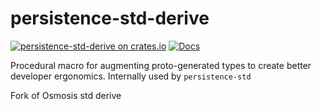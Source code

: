 # persistence-std-derive

[![persistence-std-derive on crates.io](https://img.shields.io/crates/v/persistence-std-derive.svg)](https://crates.io/crates/persistence-std-derive) [![Docs](https://docs.rs/persistence-std-derive/badge.svg)](https://docs.rs/persistence-std-derive)

Procedural macro for augmenting proto-generated types to create better developer ergonomics. Internally used by `persistence-std`

Fork of Osmosis std derive